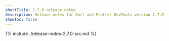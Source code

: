 ```yaml
---
shortTitle: 2.7.0 release notes
description: Release notes for Dart and Flutter DevTools version 2.7.0.
showToc: false
---
```


{% include ./release-notes-2.7.0-src.md %}
